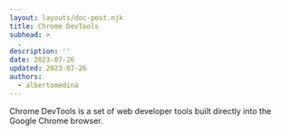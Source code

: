 ```yaml
---
layout: layouts/doc-post.njk
title: Chrome DevTools
subhead: >
  .
description: ''
date: 2023-07-26
updated: 2023-07-26
authors:
  - albertomedina
---
```


Chrome DevTools is a set of web developer tools built directly into the Google Chrome browser.
